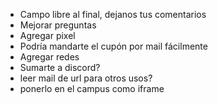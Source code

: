 - Campo libre al final, dejanos tus comentarios
- Mejorar preguntas
- Agregar pixel
- Podría mandarte el cupón por mail fácilmente
- Agregar redes
- Sumarte a discord?
- leer mail de url para otros usos?
- ponerlo en el campus como iframe
